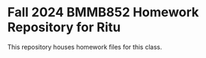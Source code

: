 # Fall 2024 BMMB852 Homework Repository for Ritu

This repository houses homework files for this class. 
